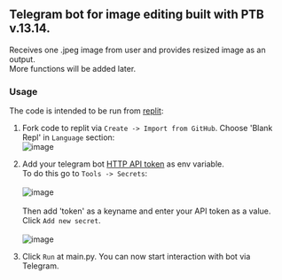 ## Telegram bot for image editing built with PTB v.13.14.  


Receives one .jpeg image from user and provides resized image as an output.  
More functions will be added later.


### Usage
The code is intended to be run from [replit](https://replit.com/~):
1. Fork code to replit via `Create -> Import from GitHub`. Choose 'Blank Repl' in `Language` section:\
![image](https://user-images.githubusercontent.com/116455436/216061237-cdacad3f-66c6-4989-9086-388718065067.png)  
  
2. Add your telegram bot [HTTP API token](https://www.siteguarding.com/en/how-to-get-telegram-bot-api-token) as env variable.  
To do this go to `Tools -> Secrets`:\
\
![image](https://user-images.githubusercontent.com/116455436/216042833-c5389e60-806a-4f28-93de-c16793d29c6a.png)
\
\
Then add 'token' as a keyname and enter your API token as a value. Click `Add new secret`.\
\
![image](https://user-images.githubusercontent.com/116455436/216043742-729587c2-5298-46e1-a7d2-13d3cf77d667.png)
3. Click `Run` at main.py. You can now start interaction with bot via Telegram.


